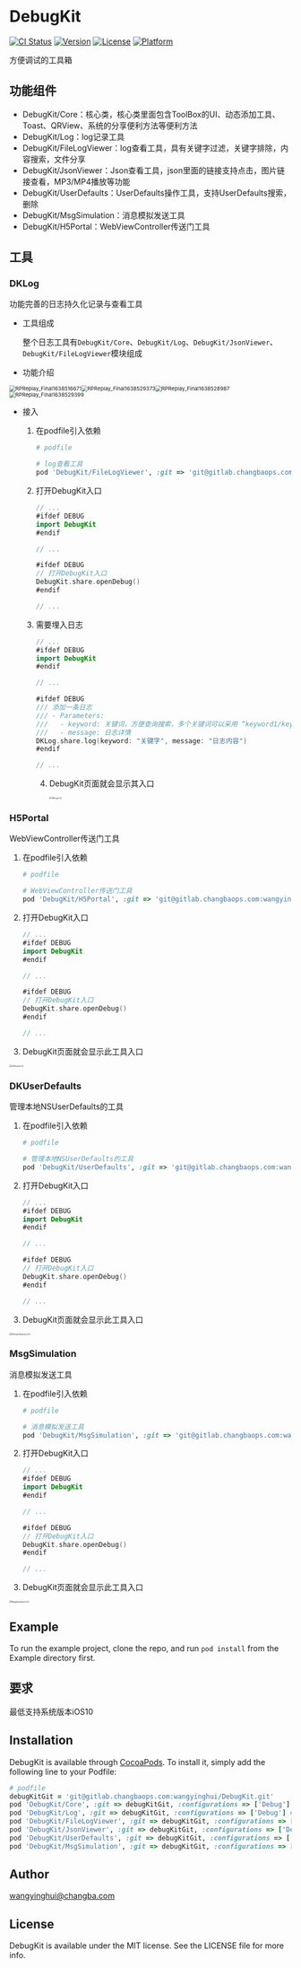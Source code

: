 # DebugKit

[![CI Status](https://img.shields.io/travis/iyinghui@163.com/DebugKit.svg?style=flat)](https://travis-ci.org/iyinghui@163.com/DebugKit)
[![Version](https://img.shields.io/cocoapods/v/DebugKit.svg?style=flat)](https://cocoapods.org/pods/DebugKit)
[![License](https://img.shields.io/cocoapods/l/DebugKit.svg?style=flat)](https://cocoapods.org/pods/DebugKit)
[![Platform](https://img.shields.io/cocoapods/p/DebugKit.svg?style=flat)](https://cocoapods.org/pods/DebugKit)

方便调试的工具箱

## 功能组件

- DebugKit/Core：核心类，核心类里面包含ToolBox的UI、动态添加工具、Toast、QRView、系统的分享便利方法等便利方法
- DebugKit/Log：log记录工具
- DebugKit/FileLogViewer：log查看工具，具有关键字过滤，关键字排除，内容搜索，文件分享
- DebugKit/JsonViewer：Json查看工具，json里面的链接支持点击，图片链接查看，MP3/MP4播放等功能
- DebugKit/UserDefaults：UserDefaults操作工具，支持UserDefaults搜索，删除
- DebugKit/MsgSimulation：消息模拟发送工具
- DebugKit/H5Portal：WebViewController传送门工具

## 工具

### DKLog

功能完善的日志持久化记录与查看工具

- 工具组成

  整个日志工具有`DebugKit/Core`、`DebugKit/Log`、`DebugKit/JsonViewer`、`DebugKit/FileLogViewer`模块组成

- 功能介绍

<img src="Docs/img/RPReplay_Final1638516671.gif" alt="RPReplay_Final1638516671" style="zoom: 67%;" /><img src="Docs/img/RPReplay_Final1638529373.gif" alt="RPReplay_Final1638529373" style="zoom: 67%;" /><img src="Docs/img/RPReplay_Final1638528987.gif" alt="RPReplay_Final1638528987" style="zoom: 67%;" /><img src="Docs/img/RPReplay_Final1638529399.gif" alt="RPReplay_Final1638529399" style="zoom:67%;" />

  

- 接入

  1. 在podfile引入依赖

     ```ruby
     # podfile
     
     # log查看工具
     pod 'DebugKit/FileLogViewer', :git => 'git@gitlab.changbaops.com:wangyinghui/DebugKit.git', :configurations => ['Debug']
     ```

  2. 打开DebugKit入口

     ```swift
     // ...
     #ifdef DEBUG
     import DebugKit
     #endif
     
     // ...
     
     #ifdef DEBUG  
     // 打开DebugKit入口
     DebugKit.share.openDebug()
     #endif
     
     // ...
     
     ```

  3. 需要埋入日志

     ```swift
     // ...
     #ifdef DEBUG
     import DebugKit
     #endif
     
     // ...
     
     #ifdef DEBUG  
     /// 添加一条日志
     /// - Parameters:
     ///   - keyword: 关键词，方便查询搜索，多个关键词可以采用 “keyword1/keyword2”
     ///   - message: 日志详情
     DKLog.share.log(keyword: "关键字", message: "日志内容")
     #endif
     
     // ...
     
     
     ```

     4. DebugKit页面就会显示其入口

        <img src="Docs/img/DKLog入口.jpg" alt="DKLog入口" style="zoom: 25%;" />

### H5Portal

WebViewController传送门工具

1. 在podfile引入依赖

   ```ruby
   # podfile
   
   # WebViewController传送门工具
   pod 'DebugKit/H5Portal', :git => 'git@gitlab.changbaops.com:wangyinghui/DebugKit.git', :configurations => ['Debug']
   ```

2. 打开DebugKit入口

   ```swift
   // ...
   #ifdef DEBUG
   import DebugKit
   #endif
   
   // ...
   
   #ifdef DEBUG  
   // 打开DebugKit入口
   DebugKit.share.openDebug()
   #endif
   
   // ...
   
   ```

3.  DebugKit页面就会显示此工具入口

   <img src="Docs/img/H5Portal入口.jpg" alt="H5Portal入口" style="zoom: 25%;" />

### DKUserDefaults

管理本地NSUserDefaults的工具

1. 在podfile引入依赖

   ```ruby
   # podfile
   
   # 管理本地NSUserDefaults的工具
   pod 'DebugKit/UserDefaults', :git => 'git@gitlab.changbaops.com:wangyinghui/DebugKit.git', :configurations => ['Debug']
   ```

2. 打开DebugKit入口

   ```swift
   // ...
   #ifdef DEBUG
   import DebugKit
   #endif
   
   // ...
   
   #ifdef DEBUG  
   // 打开DebugKit入口
   DebugKit.share.openDebug()
   #endif
   
   // ...
   
   ```

3.   DebugKit页面就会显示此工具入口

   <img src="Docs/img/DKUserDefaults入口.jpg" alt="DKUserDefaults入口" style="zoom: 25%;" />

### MsgSimulation

消息模拟发送工具

1. 在podfile引入依赖

   ```ruby
   # podfile
   
   # 消息模拟发送工具
   pod 'DebugKit/MsgSimulation', :git => 'git@gitlab.changbaops.com:wangyinghui/DebugKit.git', :configurations => ['Debug']
   ```

2. 打开DebugKit入口

   ```swift
   // ...
   #ifdef DEBUG
   import DebugKit
   #endif
   
   // ...
   
   #ifdef DEBUG  
   // 打开DebugKit入口
   DebugKit.share.openDebug()
   #endif
   
   // ...
   
   ```

3.   DebugKit页面就会显示此工具入口

   <img src="Docs/img/MsgSimulation入口.jpg" alt="MsgSimulation入口" style="zoom: 25%;" />

## Example

To run the example project, clone the repo, and run `pod install` from the Example directory first.

## 要求

最低支持系统版本iOS10

## Installation

DebugKit is available through [CocoaPods](https://cocoapods.org). To install
it, simply add the following line to your Podfile:

```ruby
# podfile
debugKitGit = 'git@gitlab.changbaops.com:wangyinghui/DebugKit.git'
pod 'DebugKit/Core', :git => debugKitGit, :configurations => ['Debug'] # 核心类
pod 'DebugKit/Log', :git => debugKitGit, :configurations => ['Debug'] # log记录工具
pod 'DebugKit/FileLogViewer', :git => debugKitGit, :configurations => ['Debug'] # log查看工具
pod 'DebugKit/JsonViewer', :git => debugKitGit, :configurations => ['Debug'] # Json展示ViewController
pod 'DebugKit/UserDefaults', :git => debugKitGit, :configurations => ['Debug'] # UserDefaults操作工具
pod 'DebugKit/MsgSimulation', :git => debugKitGit, :configurations => ['Debug'] # 消息模拟发送工具
```

## Author

wangyinghui@changba.com

## License

DebugKit is available under the MIT license. See the LICENSE file for more info.
